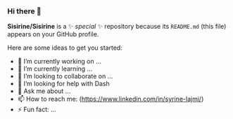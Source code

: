 ### Hi there 👋


**Sisirine/Sisirine** is a ✨ _special_ ✨ repository because its `README.md` (this file) appears on your GitHub profile.

Here are some ideas to get you started:

- 🔭 I’m currently working on ...
- 🌱 I’m currently learning ...
- 👯 I’m looking to collaborate on ...
- 🤔 I’m looking for help with Dash
- 💬 Ask me about ...
- 📫 How to reach me: (https://www.linkedin.com/in/syrine-lajmi/) 
- ⚡ Fun fact: ...
